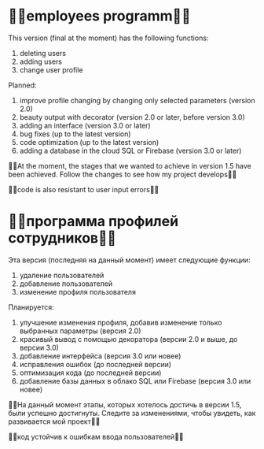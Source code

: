 # 🤜🏻employees programm🤛🏻
This version (final at the moment) has the following functions:
1. deleting users
2. adding users
3. change user profile

Planned:
1. improve profile changing by changing only selected parameters (version 2.0)
2. beauty output with decorator (version 2.0 or later, before version 3.0)
3. adding an interface (version 3.0 or later)
4. bug fixes (up to the latest version)
5. code optimization (up to the latest version)
6. adding a database in the cloud SQL or Firebase (version 3.0 or later)

👨‍💻At the moment, the stages that we wanted to achieve in version 1.5 have been achieved. Follow the changes to see how my project develops👨‍💻

👨‍💻code is also resistant to user input errors👨‍💻

#
# 🤜🏻программа профилей сотрудников🤛🏻

Эта версия (последняя на данный момент) имеет следующие функции:
1. удаление пользователей
2. добавление пользователей
3. изменение профиля пользователя

Планируется:
1. улучшение изменения профиля, добавив изменение только выбранных параметры (версия 2.0)
2. красивый вывод с помощью декоратора (версии 2.0 и выше, до версии 3.0)
3. добавление интерфейса (версия 3.0 или новее)
4. исправления ошибок (до последней версии)
5. оптимизация кода (до последней версии)
6. добавление базы данных в облако SQL или Firebase (версия 3.0 или новее)

👨‍💻На данный момент этапы, которых хотелось достичь в версии 1.5, были успешно достигнуты. Следите за изменениями, чтобы увидеть, как развивается мой проект👨‍💻

👨‍💻код устойчив к ошибкам ввода пользователей👨‍💻
